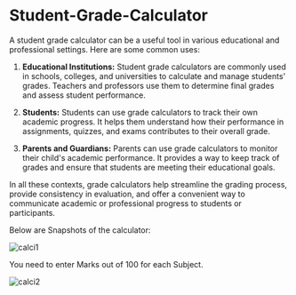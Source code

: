 # Student-Grade-Calculator
A student grade calculator can be a useful tool in various educational and professional settings. Here are some common uses:

1. **Educational Institutions:** Student grade calculators are commonly used in schools, colleges, and universities to calculate and manage students' grades. Teachers and professors use them to determine final grades and assess student performance.

2. **Students:** Students can use grade calculators to track their own academic progress. It helps them understand how their performance in assignments, quizzes, and exams contributes to their overall grade.

3. **Parents and Guardians:** Parents can use grade calculators to monitor their child's academic performance. It provides a way to keep track of grades and ensure that students are meeting their educational goals.

In all these contexts, grade calculators help streamline the grading process, provide consistency in evaluation, and offer a convenient way to communicate academic or professional progress to students or participants.

Below are Snapshots of the calculator:

![calci1](https://github.com/sjm03github/Student-Grade-Calculator/assets/149459866/9b2e356a-54c7-449e-801a-857eb075e410)

You need to enter Marks out of 100 for each Subject.

![calci2](https://github.com/sjm03github/Student-Grade-Calculator/assets/149459866/6d467b16-9e2f-4f91-a96a-65b2810646f3)
